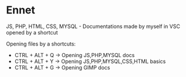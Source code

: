 # Ennet
JS, PHP, HTML, CSS, MYSQL - Documentations made by myself in VSC opened by a shortcut

Opening files by a shortcuts:
 - CTRL + ALT + Q -> Opening JS,PHP,MYSQL docs
 - CTRL + ALT + Y -> Opening JS,PHP,MYSQL,CSS,HTML basics
 - CTRL + ALT + G -> Opening GIMP docs
